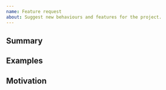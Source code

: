 ```yaml
---
name: Feature request
about: Suggest new behaviours and features for the project.
---
```


<!--
    Add a general summary in the title above
    
    Please search the [issues](https://github.com/ui-schema/ui-schema/issues) of this repository and only open a new one if you believe that this is not a duplicate.
    
    Selected checkbox is [X]
-->

## Summary

<!-- Describe how it should work AND for what package it is intended -->

## Examples

<!--
    Provide a link to as many as possible:
  
    - the JSON-Schema specification
    - the Material design specification
    - the bootstrap documentation
    - other implementations
  
    or wireframes, screenshots, schema-examples of the needed behavior.
-->

## Motivation

<!--
    - What are you trying to accomplish?
    - How has the lack of this feature affected you?
    - Providing context helps us come up with a solution that is most useful in the real world.
-->
